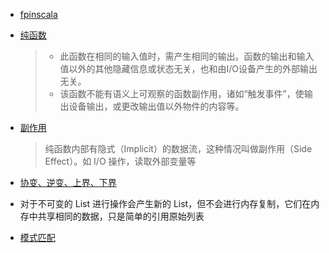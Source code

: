 
- [fpinscala](https://github.com/fpinscala/fpinscala)

- [纯函数](https://zh.wikipedia.org/wiki/%E7%BA%AF%E5%87%BD%E6%95%B0)

    > - 此函数在相同的输入值时，需产生相同的输出。函数的输出和输入值以外的其他隐藏信息或状态无关，也和由I/O设备产生的外部输出无关。
    > - 该函数不能有语义上可观察的函数副作用，诸如“触发事件”，使输出设备输出，或更改输出值以外物件的内容等。
 
- [副作用](https://zh.wikipedia.org/wiki/%E5%87%BD%E6%95%B0%E5%89%AF%E4%BD%9C%E7%94%A8)

    > 纯函数内部有隐式（Implicit）的数据流，这种情况叫做副作用（Side Effect）。如 I/O 操作，读取外部变量等

- [协变、逆变、上界、下界](http://fineqtbull.iteye.com/blog/477994)

- 对于不可变的 List 进行操作会产生新的 List，但不会进行内存复制，它们在内存中共享相同的数据，只是简单的引用原始列表
- [模式匹配](http://blog.csdn.net/bluishglc/article/details/51056230)